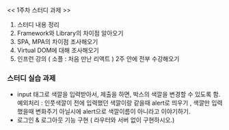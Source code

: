 << 1주차 스터디 과제 >>

1. 스터디 내용 정리
2. Framework와 Library의 차이점 알아오기
3. SPA, MPA의 차이점 조사해오기
4. Virtual DOM에 대해 조사해오기
5. 인프런 강의 ( 소플 : 처음 만난 리액트 ) 2주 안에 전부 수강해오기

### 스터디 실습 과제

- input 태그로 색깔을 입력받아서, 제출을 하면, 박스의 색깔을 변경할 수 있도록 함.
  예외처리 : 인풋색깔이 전에 입력했던 색깔이랑 같을때 alert로 띄우기 , 색깔만 입력했을때 변화주기 아닐시에 alert으로 색깔이름이 아니라고 이야기하기.
- 로그인 & 로그아웃 기능 구현 ( 라우터와 서버 없이 구현하시오.)
